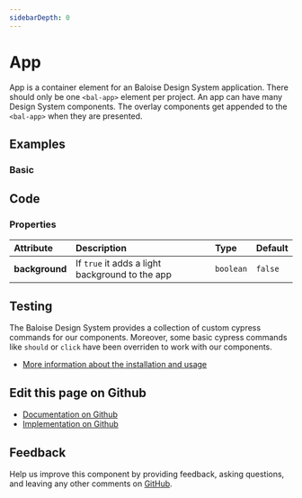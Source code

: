 ```yaml
---
sidebarDepth: 0
---
```


# App


<!-- START: human documentation top -->

App is a container element for an Baloise Design System application. There should only be one `<bal-app>` element per project. An app can have many Design System components. The overlay components get appended to the `<bal-app>` when they are presented.

<!-- END: human documentation top -->

<ClientOnly><docs-component-tabs></docs-component-tabs></ClientOnly>


## Examples

### Basic

<ClientOnly><docs-demo-bal-app-6></docs-demo-bal-app-6></ClientOnly>



## Code



### Properties


| Attribute      | Description                                     | Type                 | Default            |
| :------------- | :---------------------------------------------- | :------------------- | :----------------- |
| **background** | If `true` it adds a light background to the app | <code>boolean</code> | <code>false</code> |

## Testing

The Baloise Design System provides a collection of custom cypress commands for our components. Moreover, some basic cypress commands like `should` or `click` have been overriden to work with our components.

- [More information about the installation and usage](/components/tooling/testing.html)



## Edit this page on Github

* [Documentation on Github](https://github.com/baloise/design-system/blob/master/docs/src/components/components/bal-app.md)
* [Implementation on Github](https://github.com/baloise/design-system/blob/master/packages/components/src/components/bal-app)

## Feedback

Help us improve this component by providing feedback, asking questions, and leaving any other comments on [GitHub](https://github.com/baloise/design-system/issues/new).

